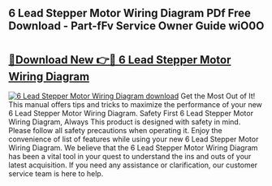 ## 6 Lead Stepper Motor Wiring Diagram PDf Free Download - Part-fFv Service Owner Guide wiO0O

# <h2><a href="http://dfrbs8.blite.top/?on=6+Lead+Stepper+Motor+Wiring+Diagram">🔗Download New 👉🔴 6 Lead Stepper Motor Wiring Diagram</a></h2>

[![6 Lead Stepper Motor Wiring Diagram download](https://i.imgur.com/lujVjoI.png)](http://dfrbs8.blite.top/?on=6+Lead+Stepper+Motor+Wiring+Diagram)
Get the Most Out of It! This manual offers tips and tricks to maximize the performance of your new 6 Lead Stepper Motor Wiring Diagram. Safety First 6 Lead Stepper Motor Wiring Diagram, Always This product is designed with safety in mind. Please follow all safety precautions when operating it. Enjoy the convenience of list of features while using your new 6 Lead Stepper Motor Wiring Diagram. We believe that the 6 Lead Stepper Motor Wiring Diagram has been a vital tool in your quest to understand the ins and outs of your latest acquisition. If you need any assistance or clarification, our customer service team is here to help.

